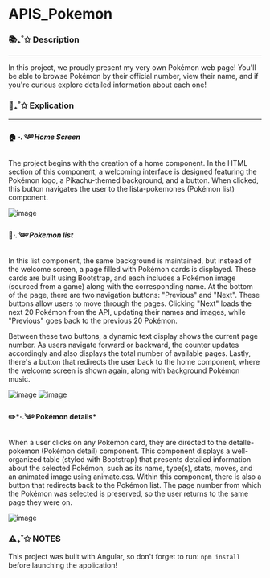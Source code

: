# APIS_Pokemon

### 📚₊˚✩ Description
 ___
In this project, we proudly present my very own Pokémon web page!
You'll be able to browse Pokémon by their official number, view their name, and if you're curious explore detailed information about each one!
 
### 🌱₊˚✩ Explication
____
#### 🏠 *·.༄࿔ Home Screen*

The project begins with the creation of a home component. In the HTML section of this component, a welcoming interface is designed featuring the Pokémon logo, a Pikachu-themed background, and a button. When clicked, this button navigates the user to the lista-pokemones (Pokémon list) component.

![image](https://github.com/user-attachments/assets/d313ccfe-3f87-40b8-ae58-8b2d8a2eba75)

#### 📙*·.༄࿔ Pokemon list*

In this list component, the same background is maintained, but instead of the welcome screen, a page filled with Pokémon cards is displayed. These cards are built using Bootstrap, and each includes a Pokémon image (sourced from a game) along with the corresponding name. At the bottom of the page, there are two navigation buttons: "Previous" and "Next". These buttons allow users to move through the pages. Clicking "Next" loads the next 20 Pokémon from the API, updating their names and images, while "Previous" goes back to the previous 20 Pokémon.

Between these two buttons, a dynamic text display shows the current page number. As users navigate forward or backward, the counter updates accordingly and also displays the total number of available pages. Lastly, there's a button that redirects the user back to the home component, where the welcome screen is shown again, along with background Pokémon music.

![image](https://github.com/user-attachments/assets/c9f516e3-88ea-4d9b-9226-1e6a39a783b7)
![image](https://github.com/user-attachments/assets/ee38131b-b6d7-458a-8f90-78b23b42c400)

#### ✏️*·.༄࿔ Pokémon details*

When a user clicks on any Pokémon card, they are directed to the detalle-pokemon (Pokémon detail) component. This component displays a well-organized table (styled with Bootstrap) that presents detailed information about the selected Pokémon, such as its name, type(s), stats, moves, and an animated image using animate.css. Within this component, there is also a button that redirects back to the Pokémon list. The page number from which the Pokémon was selected is preserved, so the user returns to the same page they were on.

![image](https://github.com/user-attachments/assets/cff6be1c-d96b-4326-a543-0da01157b899)

### ⚠️₊˚✩ NOTES

This project was built with Angular, so don't forget to run: 
```npm install```
before launching the application!
